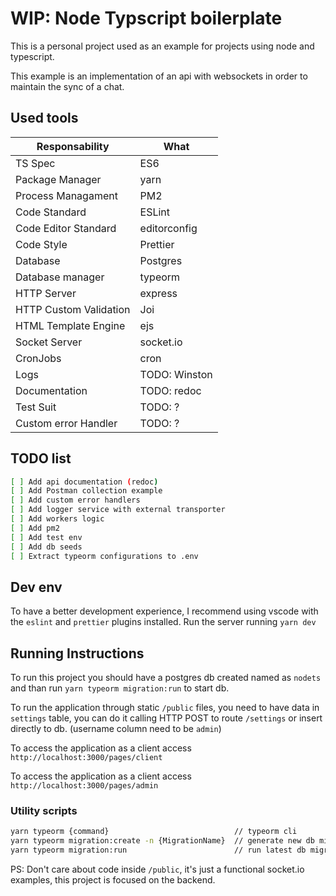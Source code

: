 # WIP: Node Typscript boilerplate

This is a personal project used as an example for projects using node and typescript.

This example is an implementation of an api with websockets in order to maintain the sync of a chat.

## Used tools

| Responsability         | What          |
| ---------------------- | ------------- |
| TS Spec                | ES6           |
| Package Manager        | yarn          |
| Process Managament     | PM2           |
| Code Standard          | ESLint        |
| Code Editor Standard   | editorconfig  |
| Code Style             | Prettier      |
| Database               | Postgres      |
| Database manager       | typeorm       |
| HTTP Server            | express       |
| HTTP Custom Validation | Joi           |
| HTML Template Engine   | ejs           |
| Socket Server          | socket.io     |
| CronJobs               | cron          |
| Logs                   | TODO: Winston |
| Documentation          | TODO: redoc   |
| Test Suit              | TODO: ?       |
| Custom error Handler   | TODO: ?       |

## TODO list

```sh
[ ] Add api documentation (redoc)
[ ] Add Postman collection example
[ ] Add custom error handlers
[ ] Add logger service with external transporter
[ ] Add workers logic
[ ] Add pm2
[ ] Add test env
[ ] Add db seeds
[ ] Extract typeorm configurations to .env
```

## Dev env

To have a better development experience, I recommend using vscode with the `eslint` and `prettier` plugins installed.
Run the server running `yarn dev`

## Running Instructions

To run this project you should have a postgres db created named as `nodets` and than run `yarn typeorm migration:run` to start db.

To run the application through static `/public` files, you need to have data in `settings` table, you can do it calling HTTP POST to route `/settings` or insert directly to db. (username column need to be `admin`)

To access the application as a client access `http://localhost:3000/pages/client`

To access the application as a client access `http://localhost:3000/pages/admin`

### Utility scripts

```sh
yarn typeorm {command}                            // typeorm cli
yarn typeorm migration:create -n {MigrationName}  // generate new db migration file
yarn typeorm migration:run                        // run latest db migration
```

PS: Don't care about code inside `/public`, it's just a functional socket.io examples, this project is focused on the backend.
